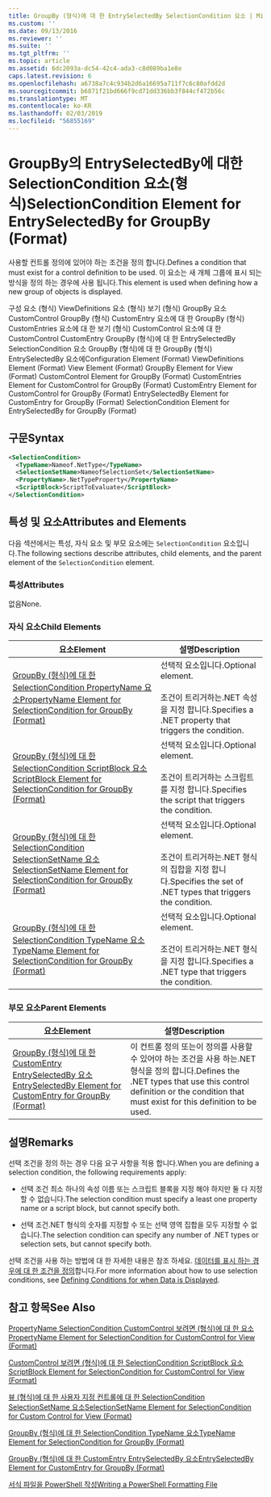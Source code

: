 ```yaml
---
title: GroupBy (형식)에 대 한 EntrySelectedBy SelectionCondition 요소 | Microsoft Docs
ms.custom: ''
ms.date: 09/13/2016
ms.reviewer: ''
ms.suite: ''
ms.tgt_pltfrm: ''
ms.topic: article
ms.assetid: 6dc2093a-dc54-42c4-ada3-c8d089ba1e8e
caps.latest.revision: 6
ms.openlocfilehash: a6738a7c4c934b2d6a16695a711f7c6c80afdd2d
ms.sourcegitcommit: b6871f21bd666f9cd71dd336bb3f844cf472b56c
ms.translationtype: MT
ms.contentlocale: ko-KR
ms.lasthandoff: 02/03/2019
ms.locfileid: "56855169"
---
```

# <a name="selectioncondition-element-for-entryselectedby-for-groupby-format"></a><span data-ttu-id="405a3-102">GroupBy의 EntrySelectedBy에 대한 SelectionCondition 요소(형식)</span><span class="sxs-lookup"><span data-stu-id="405a3-102">SelectionCondition Element for EntrySelectedBy for GroupBy (Format)</span></span>

<span data-ttu-id="405a3-103">사용할 컨트롤 정의에 있어야 하는 조건을 정의 합니다.</span><span class="sxs-lookup"><span data-stu-id="405a3-103">Defines a condition that must exist for a control definition to be used.</span></span> <span data-ttu-id="405a3-104">이 요소는 새 개체 그룹에 표시 되는 방식을 정의 하는 경우에 사용 됩니다.</span><span class="sxs-lookup"><span data-stu-id="405a3-104">This element is used when defining how a new group of objects is displayed.</span></span>

<span data-ttu-id="405a3-105">구성 요소 (형식) ViewDefinitions 요소 (형식) 보기 (형식) GroupBy 요소 CustomControl GroupBy (형식) CustomEntry 요소에 대 한 GroupBy (형식) CustomEntries 요소에 대 한 보기 (형식) CustomControl 요소에 대 한 CustomControl CustomEntry GroupBy (형식)에 대 한 EntrySelectedBy SelectionCondition 요소 GroupBy (형식)에 대 한 GroupBy (형식) EntrySelectedBy 요소에</span><span class="sxs-lookup"><span data-stu-id="405a3-105">Configuration Element (Format) ViewDefinitions Element (Format) View Element (Format) GroupBy Element for View (Format) CustomControl Element for GroupBy (Format) CustomEntries Element for CustomControl for GroupBy (Format) CustomEntry Element for CustomControl for GroupBy (Format) EntrySelectedBy Element for CustomEntry for GroupBy (Format) SelectionCondition Element for EntrySelectedBy for GroupBy (Format)</span></span>

## <a name="syntax"></a><span data-ttu-id="405a3-106">구문</span><span class="sxs-lookup"><span data-stu-id="405a3-106">Syntax</span></span>

```xml
<SelectionCondition>
  <TypeName>Nameof.NetType</TypeName>
  <SelectionSetName>NameofSelectionSet</SelectionSetName>
  <PropertyName>.NetTypeProperty</PropertyName>
  <ScriptBlock>ScriptToEvaluate</ScriptBlock>
</SelectionCondition>
```

## <a name="attributes-and-elements"></a><span data-ttu-id="405a3-107">특성 및 요소</span><span class="sxs-lookup"><span data-stu-id="405a3-107">Attributes and Elements</span></span>

<span data-ttu-id="405a3-108">다음 섹션에서는 특성, 자식 요소 및 부모 요소에는 `SelectionCondition` 요소입니다.</span><span class="sxs-lookup"><span data-stu-id="405a3-108">The following sections describe attributes, child elements, and the parent element of the `SelectionCondition` element.</span></span>

### <a name="attributes"></a><span data-ttu-id="405a3-109">특성</span><span class="sxs-lookup"><span data-stu-id="405a3-109">Attributes</span></span>

<span data-ttu-id="405a3-110">없음</span><span class="sxs-lookup"><span data-stu-id="405a3-110">None.</span></span>

### <a name="child-elements"></a><span data-ttu-id="405a3-111">자식 요소</span><span class="sxs-lookup"><span data-stu-id="405a3-111">Child Elements</span></span>

|<span data-ttu-id="405a3-112">요소</span><span class="sxs-lookup"><span data-stu-id="405a3-112">Element</span></span>|<span data-ttu-id="405a3-113">설명</span><span class="sxs-lookup"><span data-stu-id="405a3-113">Description</span></span>|
|-------------|-----------------|
|[<span data-ttu-id="405a3-114">GroupBy (형식)에 대 한 SelectionCondition PropertyName 요소</span><span class="sxs-lookup"><span data-stu-id="405a3-114">PropertyName Element for SelectionCondition for GroupBy (Format)</span></span>](./propertyname-element-for-selectioncondition-for-groupby-format.md)|<span data-ttu-id="405a3-115">선택적 요소입니다.</span><span class="sxs-lookup"><span data-stu-id="405a3-115">Optional element.</span></span><br /><br /> <span data-ttu-id="405a3-116">조건이 트리거하는.NET 속성을 지정 합니다.</span><span class="sxs-lookup"><span data-stu-id="405a3-116">Specifies a .NET property that triggers the condition.</span></span>|
|[<span data-ttu-id="405a3-117">GroupBy (형식)에 대 한 SelectionCondition ScriptBlock 요소</span><span class="sxs-lookup"><span data-stu-id="405a3-117">ScriptBlock Element for SelectionCondition for GroupBy (Format)</span></span>](./scriptblock-element-for-selectioncondition-for-entryselectedby-for-groupby-format.md)|<span data-ttu-id="405a3-118">선택적 요소입니다.</span><span class="sxs-lookup"><span data-stu-id="405a3-118">Optional element.</span></span><br /><br /> <span data-ttu-id="405a3-119">조건이 트리거하는 스크립트를 지정 합니다.</span><span class="sxs-lookup"><span data-stu-id="405a3-119">Specifies the script that triggers the condition.</span></span>|
|[<span data-ttu-id="405a3-120">GroupBy (형식)에 대 한 SelectionCondition SelectionSetName 요소</span><span class="sxs-lookup"><span data-stu-id="405a3-120">SelectionSetName Element for SelectionCondition for GroupBy (Format)</span></span>](./selectionsetname-element-for-selectioncondition-for-groupby-format.md)|<span data-ttu-id="405a3-121">선택적 요소입니다.</span><span class="sxs-lookup"><span data-stu-id="405a3-121">Optional element.</span></span><br /><br /> <span data-ttu-id="405a3-122">조건이 트리거하는.NET 형식의 집합을 지정 합니다.</span><span class="sxs-lookup"><span data-stu-id="405a3-122">Specifies the set of .NET types that triggers the condition.</span></span>|
|[<span data-ttu-id="405a3-123">GroupBy (형식)에 대 한 SelectionCondition TypeName 요소</span><span class="sxs-lookup"><span data-stu-id="405a3-123">TypeName Element for SelectionCondition for GroupBy  (Format)</span></span>](./typename-element-for-selectioncondition-for-groupby-format.md)|<span data-ttu-id="405a3-124">선택적 요소입니다.</span><span class="sxs-lookup"><span data-stu-id="405a3-124">Optional element.</span></span><br /><br /> <span data-ttu-id="405a3-125">조건이 트리거하는.NET 형식을 지정 합니다.</span><span class="sxs-lookup"><span data-stu-id="405a3-125">Specifies a .NET type that triggers the condition.</span></span>|

### <a name="parent-elements"></a><span data-ttu-id="405a3-126">부모 요소</span><span class="sxs-lookup"><span data-stu-id="405a3-126">Parent Elements</span></span>

|<span data-ttu-id="405a3-127">요소</span><span class="sxs-lookup"><span data-stu-id="405a3-127">Element</span></span>|<span data-ttu-id="405a3-128">설명</span><span class="sxs-lookup"><span data-stu-id="405a3-128">Description</span></span>|
|-------------|-----------------|
|[<span data-ttu-id="405a3-129">GroupBy (형식)에 대 한 CustomEntry EntrySelectedBy 요소</span><span class="sxs-lookup"><span data-stu-id="405a3-129">EntrySelectedBy Element for CustomEntry for GroupBy (Format)</span></span>](./entryselectedby-element-for-customentry-for-groupby-format.md)|<span data-ttu-id="405a3-130">이 컨트롤 정의 또는이 정의를 사용할 수 있어야 하는 조건을 사용 하는.NET 형식을 정의 합니다.</span><span class="sxs-lookup"><span data-stu-id="405a3-130">Defines the .NET types that use this control definition or the condition that must exist for this definition to be used.</span></span>|

## <a name="remarks"></a><span data-ttu-id="405a3-131">설명</span><span class="sxs-lookup"><span data-stu-id="405a3-131">Remarks</span></span>

<span data-ttu-id="405a3-132">선택 조건을 정의 하는 경우 다음 요구 사항을 적용 합니다.</span><span class="sxs-lookup"><span data-stu-id="405a3-132">When you are defining a selection condition, the following requirements apply:</span></span>

- <span data-ttu-id="405a3-133">선택 조건 최소 하나의 속성 이름 또는 스크립트 블록을 지정 해야 하지만 둘 다 지정할 수 없습니다.</span><span class="sxs-lookup"><span data-stu-id="405a3-133">The selection condition must specify a least one property name or a script block, but cannot specify both.</span></span>

- <span data-ttu-id="405a3-134">선택 조건.NET 형식의 숫자를 지정할 수 또는 선택 영역 집합을 모두 지정할 수 없습니다.</span><span class="sxs-lookup"><span data-stu-id="405a3-134">The selection condition can specify any number of .NET types or selection sets, but cannot specify both.</span></span>

<span data-ttu-id="405a3-135">선택 조건을 사용 하는 방법에 대 한 자세한 내용은 참조 하세요. [데이터를 표시 하는 경우에 대 한 조건을 정의](./defining-conditions-for-displaying-data.md)합니다.</span><span class="sxs-lookup"><span data-stu-id="405a3-135">For more information about how to use selection conditions, see [Defining Conditions for when Data is Displayed](./defining-conditions-for-displaying-data.md).</span></span>

## <a name="see-also"></a><span data-ttu-id="405a3-136">참고 항목</span><span class="sxs-lookup"><span data-stu-id="405a3-136">See Also</span></span>

[<span data-ttu-id="405a3-137">PropertyName SelectionCondition CustomControl 보려면 (형식)에 대 한 요소</span><span class="sxs-lookup"><span data-stu-id="405a3-137">PropertyName Element for SelectionCondition for CustomControl for View (Format)</span></span>](./propertyname-element-for-selectioncondition-for-customcontrol-for-view-format.md)

[<span data-ttu-id="405a3-138">CustomControl 보려면 (형식)에 대 한 SelectionCondition ScriptBlock 요소</span><span class="sxs-lookup"><span data-stu-id="405a3-138">ScriptBlock Element for SelectionCondition for CustomControl for View (Format)</span></span>](./scriptblock-element-for-selectioncondition-for-customcontrol-for-view-format.md)

[<span data-ttu-id="405a3-139">뷰 (형식)에 대 한 사용자 지정 컨트롤에 대 한 SelectionCondition SelectionSetName 요소</span><span class="sxs-lookup"><span data-stu-id="405a3-139">SelectionSetName Element for SelectionCondition for Custom Control for View (Format)</span></span>](./selectionsetname-element-for-selectioncondition-for-customcontrol-for-view-format.md)

[<span data-ttu-id="405a3-140">GroupBy (형식)에 대 한 SelectionCondition TypeName 요소</span><span class="sxs-lookup"><span data-stu-id="405a3-140">TypeName Element for SelectionCondition for GroupBy  (Format)</span></span>](./typename-element-for-selectioncondition-for-groupby-format.md)

[<span data-ttu-id="405a3-141">GroupBy (형식)에 대 한 CustomEntry EntrySelectedBy 요소</span><span class="sxs-lookup"><span data-stu-id="405a3-141">EntrySelectedBy Element for CustomEntry for GroupBy (Format)</span></span>](./entryselectedby-element-for-customentry-for-groupby-format.md)

[<span data-ttu-id="405a3-142">서식 파일을 PowerShell 작성</span><span class="sxs-lookup"><span data-stu-id="405a3-142">Writing a PowerShell Formatting File</span></span>](./writing-a-powershell-formatting-file.md)
